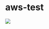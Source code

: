 # aws-test
![](https://codebuild.us-west-2.amazonaws.com/badges?uuid=eyJlbmNyeXB0ZWREYXRhIjoiaHUyVHVGR2s5N0x1VnRySk9aYVdoUDVtOWFsbjliN0UxNWlsdTk5ZGsvWEROK1BEVzJ4MU1XVnZBOXRQc2pETGp3R2R2cmlZcEFQUktNdEppU1FBeUNBPSIsIml2UGFyYW1ldGVyU3BlYyI6ImJCUDFFeDIySzJOMzZJV1EiLCJtYXRlcmlhbFNldFNlcmlhbCI6MX0%3D&branch=main)
